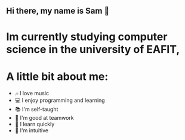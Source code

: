 ## Hi there, my name is Sam 👋

# Im currently studying computer science in the university of EAFIT, 

# A little bit about me:
- 🎶 I love music
- 💻 I enjoy programming and learning
- 📚 I'm self-taught
- 🤝 I'm good at teamwork
- 🚀 I learn quickly
- 🔮 I'm intuitive
